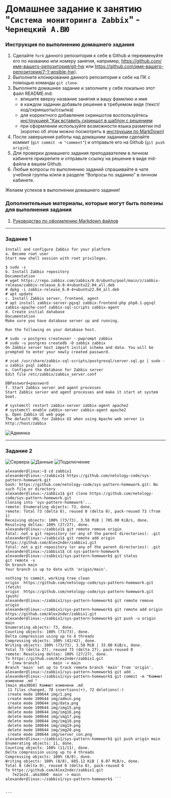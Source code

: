 # Домашнее задание к занятию "`Система мониторинга Zabbix`" - `Чернецкий А.ВЮ`


### Инструкция по выполнению домашнего задания

   1. Сделайте `fork` данного репозитория к себе в Github и переименуйте его по названию или номеру занятия, например, https://github.com/имя-вашего-репозитория/git-hw или  https://github.com/имя-вашего-репозитория/7-1-ansible-hw).
   2. Выполните клонирование данного репозитория к себе на ПК с помощью команды `git clone`.
   3. Выполните домашнее задание и заполните у себя локально этот файл README.md:
      - впишите вверху название занятия и вашу фамилию и имя
      - в каждом задании добавьте решение в требуемом виде (текст/код/скриншоты/ссылка)
      - для корректного добавления скриншотов воспользуйтесь [инструкцией "Как вставить скриншот в шаблон с решением](https://github.com/netology-code/sys-pattern-homework/blob/main/screen-instruction.md)
      - при оформлении используйте возможности языка разметки md (коротко об этом можно посмотреть в [инструкции  по MarkDown](https://github.com/netology-code/sys-pattern-homework/blob/main/md-instruction.md))
   4. После завершения работы над домашним заданием сделайте коммит (`git commit -m "comment"`) и отправьте его на Github (`git push origin`);
   5. Для проверки домашнего задания преподавателем в личном кабинете прикрепите и отправьте ссылку на решение в виде md-файла в вашем Github.
   6. Любые вопросы по выполнению заданий спрашивайте в чате учебной группы и/или в разделе “Вопросы по заданию” в личном кабинете.
   
Желаем успехов в выполнении домашнего задания!
   
### Дополнительные материалы, которые могут быть полезны для выполнения задания

1. [Руководство по оформлению Markdown файлов](https://gist.github.com/Jekins/2bf2d0638163f1294637#Code)

---

### Задание 1


```
Install and configure Zabbix for your platform
a. Become root user
Start new shell session with root privileges.

$ sudo -s
b. Install Zabbix repository
Documentation
# wget https://repo.zabbix.com/zabbix/6.0/ubuntu/pool/main/z/zabbix-release/zabbix-release_6.0-4+ubuntu22.04_all.deb
# dpkg -i zabbix-release_6.0-4+ubuntu22.04_all.deb
# apt update
c. Install Zabbix server, frontend, agent
# apt install zabbix-server-pgsql zabbix-frontend-php php8.1-pgsql zabbix-apache-conf zabbix-sql-scripts zabbix-agent
d. Create initial database
Documentation
Make sure you have database server up and running.

Run the following on your database host.

# sudo -u postgres createuser --pwprompt zabbix
# sudo -u postgres createdb -O zabbix zabbix
On Zabbix server host import initial schema and data. You will be prompted to enter your newly created password.

# zcat /usr/share/zabbix-sql-scripts/postgresql/server.sql.gz | sudo -u zabbix psql zabbix
e. Configure the database for Zabbix server
Edit file /etc/zabbix/zabbix_server.conf

DBPassword=password
f. Start Zabbix server and agent processes
Start Zabbix server and agent processes and make it start at system boot.

# systemctl restart zabbix-server zabbix-agent apache2
# systemctl enable zabbix-server zabbix-agent apache2
g. Open Zabbix UI web page
The default URL for Zabbix UI when using Apache web server is http://host/zabbix

```


![Админка](img/1.png)


---

### Задание 2




![Сервера](img/admin.png)
![Данные](img/data.png)
![Подключение](img/server_con.png)

```
alexander@linux:~$ cd zabbix1
alexander@linux:~/zabbix1$ https://github.com/netology-code/sys-pattern-homework.git
bash: https://github.com/netology-code/sys-pattern-homework.git: No such file or directory
alexander@linux:~/zabbix1$ git clone https://github.com/netology-code/sys-pattern-homework.git
Cloning into 'sys-pattern-homework'...
remote: Enumerating objects: 73, done.
remote: Total 73 (delta 0), reused 0 (delta 0), pack-reused 73 (from 1)
Receiving objects: 100% (73/73), 3.58 MiB | 705.00 KiB/s, done.
Resolving deltas: 100% (27/27), done.
alexander@linux:~/zabbix1$ git remote remove origin
fatal: not a git repository (or any of the parent directories): .git
alexander@linux:~/zabbix1$ git remote add origin https://github.com/Alex2nder/zabbix1.git
fatal: not a git repository (or any of the parent directories): .git
alexander@linux:~/zabbix1$ cd sys-pattern-homework
alexander@linux:~/zabbix1/sys-pattern-homework$ git status
git remote -v
On branch main
Your branch is up to date with 'origin/main'.

nothing to commit, working tree clean
origin  https://github.com/netology-code/sys-pattern-homework.git (fetch)
origin  https://github.com/netology-code/sys-pattern-homework.git (push)
alexander@linux:~/zabbix1/sys-pattern-homework$ git remote remove origin
alexander@linux:~/zabbix1/sys-pattern-homework$ git remote add origin https://github.com/Alex2nder/zabbix1.git
alexander@linux:~/zabbix1/sys-pattern-homework$ git push -u origin main
Enumerating objects: 73, done.
Counting objects: 100% (73/73), done.
Delta compression using up to 4 threads
Compressing objects: 100% (42/42), done.
Writing objects: 100% (73/73), 3.58 MiB | 33.00 KiB/s, done.
Total 73 (delta 27), reused 73 (delta 27), pack-reused 0
remote: Resolving deltas: 100% (27/27), done.
To https://github.com/Alex2nder/zabbix1.git
 * [new branch]      main -> main
Branch 'main' set up to track remote branch 'main' from 'origin'.
alexander@linux:~/zabbix1/sys-pattern-homework$ git add .
alexander@linux:~/zabbix1/sys-pattern-homework$ git commit -m "Коммит изменени .md "
[main a6a30b0] Коммит изменени .md
 11 files changed, 78 insertions(+), 72 deletions(-)
 create mode 100644 img/1.png
 create mode 100644 img/admin.png
 create mode 100644 img/data.png
 delete mode 100644 img/img15.png
 delete mode 100644 img/img16.png
 delete mode 100644 img/img17.png
 delete mode 100644 img/img18.png
 delete mode 100644 img/img19.png
 delete mode 100644 img/img20.png
 create mode 100644 img/server_con.png
alexander@linux:~/zabbix1/sys-pattern-homework$ git push origin main
Enumerating objects: 11, done.
Counting objects: 100% (11/11), done.
Delta compression using up to 4 threads
Compressing objects: 100% (8/8), done.
Writing objects: 100% (8/8), 605.12 KiB | 8.07 MiB/s, done.
Total 8 (delta 0), reused 0 (delta 0), pack-reused 0
To https://github.com/Alex2nder/zabbix1.git
   7e21e2d..a6a30b0  main -> main
alexander@linux:~/zabbix1/sys-pattern-homework$ ```


---


